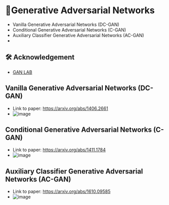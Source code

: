 
# 🚀Generative Adversarial Networks

- Vanilla Generative Adversarial Networks (DC-GAN)
- Conditional Generative Adversarial Networks (C-GAN)
- Auxiliary Classifier Generative Adversarial Networks (AC-GAN)
- 

## 🛠 Acknowledgement

 - [GAN LAB](https://poloclub.github.io/ganlab/)


## Vanilla Generative Adversarial Networks (DC-GAN)
- Link to paper: https://arxiv.org/abs/1406.2661
- ![image](https://user-images.githubusercontent.com/67474818/128603379-19028a3e-c3e0-4a1a-82b2-47acf8dae88c.png)

##  Conditional Generative Adversarial Networks (C-GAN)
- Link to paper: https://arxiv.org/abs/1411.1784
- ![image](https://user-images.githubusercontent.com/67474818/128603412-7649b10c-98b9-4cec-be19-2881b83f4155.png)

## Auxiliary Classifier Generative Adversarial Networks (AC-GAN)
- Link to paper: https://arxiv.org/abs/1610.09585
- ![image](https://user-images.githubusercontent.com/67474818/128603435-c7f46044-dfb5-43ba-afc8-923624652d81.png)
